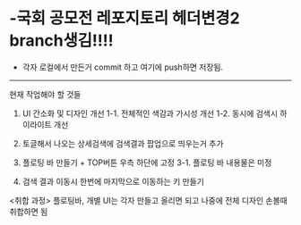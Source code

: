 # -국회 공모전 레포지토리  헤더변경2 branch생김!!!!
- 각자 로컬에서 만든거 commit 하고 여기에 push하면 저장됨.
-------------------------------------------------------------
현재 작업해야 할 것들

1. UI 간소화 및 디자인 개선
1-1. 전체적인 색감과 가시성 개선
1-2. 동시에 검색시 하이라이트 개선

2. 토글해서 나오는 상세검색에 검색결과 팝업으로 띄우는거 추가

3. 플로팅 바 만들기 + TOP버튼 우측 하단에 고정
3-1. 플로팅 바 내용물은 미정

4. 검색 결과 이동시 한번에 마지막으로 이동하는 키 만들기




<취합 과정>
플로팅바, 개별 UI는 각자 만들고 올리면 되고
나중에 전체 디자인 손볼때 취합하면 됨
